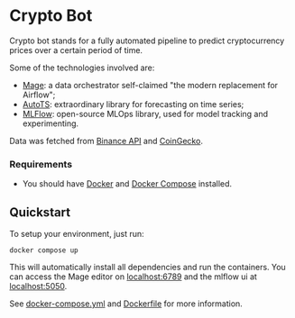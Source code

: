 Crypto Bot
===
Crypto bot stands for a fully automated pipeline to predict cryptocurrency prices over a certain period of time.

Some of the technologies involved are:
* [Mage](https://www.mage.ai/): a data orchestrator self-claimed "the modern replacement for Airflow";
* [AutoTS](https://github.com/winedarksea/AutoTS): extraordinary library for forecasting on time series;
* [MLFlow](https://mlflow.org/docs/latest/index.html): open-source MLOps library, used for model tracking and experimenting.

Data was fetched from [Binance API](https://www.binance.com/en/binance-api) and [CoinGecko](https://www.coingecko.com/).

### Requirements
* You should have [Docker](https://docs.docker.com/get-docker/) and [Docker Compose](https://docs.docker.com/compose/) installed.

## Quickstart

To setup your environment, just run:
```
docker compose up
```
This will automatically install all dependencies and run the containers.
You can access the Mage editor on [localhost:6789](localhost:6789) and the mlflow ui at [localhost:5050](localhost:5050).

See [docker-compose.yml](docker-compose.yml) and [Dockerfile](Dockerfile) for more information.



